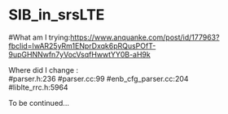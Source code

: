 # SIB_in_srsLTE
#What am I trying:https://www.anquanke.com/post/id/177963?fbclid=IwAR25yRm1ENprDxqk6pRQusPOfT-9upGHNNwfn7yVocVsqfHwwtYY0B-aH9k

Where did I change :  
#parser.h:236 
#parser.cc:99 
#enb_cfg_parser.cc:204  
#liblte_rrc.h:5964  
  
To be continued...
